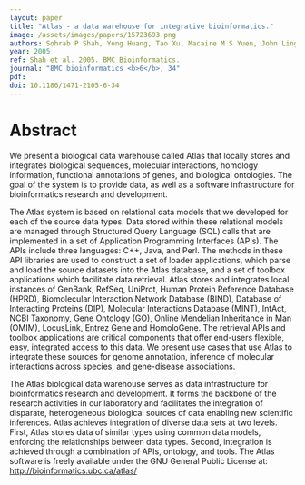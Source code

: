 ```yaml
---
layout: paper
title: "Atlas - a data warehouse for integrative bioinformatics."
image: /assets/images/papers/15723693.png
authors: Sohrab P Shah, Yong Huang, Tao Xu, Macaire M S Yuen, John Ling, B F Francis Ouellette
year: 2005
ref: Shah et al. 2005. BMC Bioinformatics.
journal: "BMC bioinformatics <b>6</b>, 34"
pdf: 
doi: 10.1186/1471-2105-6-34
---
```


# Abstract

We present a biological data warehouse called Atlas that locally stores and integrates biological sequences, molecular interactions, homology information, functional annotations of genes, and biological ontologies. The goal of the system is to provide data, as well as a software infrastructure for bioinformatics research and development.

The Atlas system is based on relational data models that we developed for each of the source data types. Data stored within these relational models are managed through Structured Query Language (SQL) calls that are implemented in a set of Application Programming Interfaces (APIs). The APIs include three languages: C++, Java, and Perl. The methods in these API libraries are used to construct a set of loader applications, which parse and load the source datasets into the Atlas database, and a set of toolbox applications which facilitate data retrieval. Atlas stores and integrates local instances of GenBank, RefSeq, UniProt, Human Protein Reference Database (HPRD), Biomolecular Interaction Network Database (BIND), Database of Interacting Proteins (DIP), Molecular Interactions Database (MINT), IntAct, NCBI Taxonomy, Gene Ontology (GO), Online Mendelian Inheritance in Man (OMIM), LocusLink, Entrez Gene and HomoloGene. The retrieval APIs and toolbox applications are critical components that offer end-users flexible, easy, integrated access to this data. We present use cases that use Atlas to integrate these sources for genome annotation, inference of molecular interactions across species, and gene-disease associations.

The Atlas biological data warehouse serves as data infrastructure for bioinformatics research and development. It forms the backbone of the research activities in our laboratory and facilitates the integration of disparate, heterogeneous biological sources of data enabling new scientific inferences. Atlas achieves integration of diverse data sets at two levels. First, Atlas stores data of similar types using common data models, enforcing the relationships between data types. Second, integration is achieved through a combination of APIs, ontology, and tools. The Atlas software is freely available under the GNU General Public License at: http://bioinformatics.ubc.ca/atlas/

